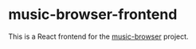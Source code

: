 # music-browser-frontend

This is a React frontend for the
[music-browser](https://github.com/emilia-miki/music-browser) project.
